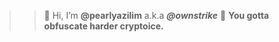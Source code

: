 >> 👋 Hi, I’m **@pearlyazilim** a.k.a **_@ownstrike_**
>> 🤡 **You gotta obfuscate harder cryptoice.**
<!---
pearlyazilim/pearlyazilim is a ✨ special ✨ repository because its `README.md` (this file) appears on your GitHub profile.
You can click the Preview link to take a look at your changes.
--->

